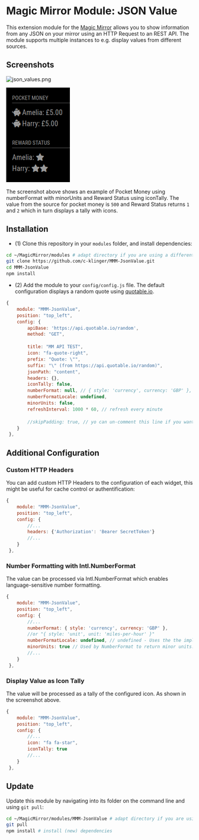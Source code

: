 # Magic Mirror Module: JSON Value

This extension module for the [Magic Mirror](https://github.com/MichMich/MagicMirror) allows you to show information from any JSON on your mirror using an HTTP Request to an REST API. The module supports multiple instances to e.g. display values from different sources.

## Screenshots
![json_values.png](https://github.com/c-klinger/MMM-JsonValue/raw/main/doc/json_values.png)

![json_values_numfrmt_tally.png](/doc/json_values_numfrmt_tally.png)

The screenshot above shows an example of Pocket Money using numberFormat with minorUnits and Reward Status using iconTally. The value from the source for pocket money is `500` and Reward Status returns  `1` and `2` which in turn displays a tally with icons.

## Installation

- (1) Clone this repository in your `modules` folder, and install dependencies:
```bash
cd ~/MagicMirror/modules # adapt directory if you are using a different one
git clone https://github.com/c-klinger/MMM-JsonValue.git
cd MMM-JsonValue
npm install
```

- (2) Add the module to your `config/config.js` file. The default configuration displays a random quote using [quotable.io](http://quotable.io/).
```js
{
	module: "MMM-JsonValue",
	position: "top_left",
	config: {
		apiBase: 'https://api.quotable.io/random',
		method: "GET",

		title: "MM API TEST",
		icon: "fa-quote-right",
		prefix: "Quote: \"",
		suffix: "\" (from https://api.quotable.io/random)",
		jsonPath: "content",
		headers: {},
		iconTally: false,
		numberFormat: null, // { style: 'currency', currency: 'GBP' },			
		numberFormatLocale: undefined,
		minorUnits: false,					
		refreshInterval: 1000 * 60, // refresh every minute
		
		//skipPadding: true, // yo can un-comment this line if you want to display a related value below; using a second instance.
	}
 },
```

## Additional Configuration

### Custom HTTP Headers
You can add custom HTTP Headers to the configuration of each widget, this might be useful for cache control or authentification:
```js
{
	module: "MMM-JsonValue",
	position: "top_left",
	config: {
		//...
		headers: {'Authorization': 'Bearer SecretToken'}
		//...
	}
 },
```

### Number Formatting with Intl.NumberFormat
The value can be processed via Intl.NumberFormat which enables language-sensitive number formatting.
```js
{
	module: "MMM-JsonValue",
	position: "top_left",
	config: {
		//...
		numberFormat: { style: 'currency', currency: 'GBP' },
		//or "{ style: 'unit', unit: 'miles-per-hour' }"			
		numberFormatLocale: undefined, // undefined - Uses the the implementation's default locale, change this to a BCP 47 language tag if required.
		minorUnits: true // Used by NumberFormat to return minor units. Set to true if value returned is in pence for example, 250 will be set 2.50 before passing into Intl.NumberFormat	
		//...
	}
 },
```

### Display Value as Icon Tally
The value will be processed as a tally of the configured icon. As shown in the screenshot above.
```js
{
	module: "MMM-JsonValue",
	position: "top_left",
	config: {
		//...
		icon: "fa fa-star",
		iconTally: true	
		//...
	}
 },
 ```

## Update

Update this module by navigating into its folder on the command line and using `git pull`:

```bash
cd ~/MagicMirror/modules/MMM-JsonValue # adapt directory if you are using a different one
git pull
npm install # install (new) dependencies
```
